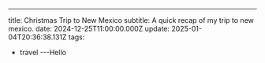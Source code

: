 ---
title: Christmas Trip to New Mexico
subtitle: A quick recap of my trip to new mexico.
date: 2024-12-25T11:00:00.000Z
update: 2025-01-04T20:36:38.131Z
tags:
  - travel
---Hello